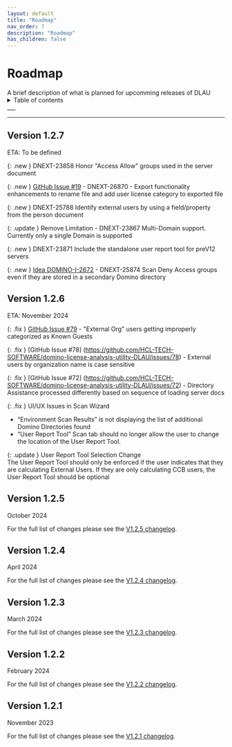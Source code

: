 ```yaml
---
layout: default
title: "Roadmap"
nav_order: 7
description: "Roadmap"
has_children: false
---
```


<h1>Roadmap</h1>
A brief description of what is planned for upcomming releases of DLAU

<details close markdown="block">
  <summary>
    Table of contents
  </summary>
  {: .text-delta }
1. TOC
{:toc}
</details>
___

___
## Version 1.2.7
ETA: To be defined

{: .new }
DNEXT-23858 Honor "Access Allow" groups used in the server document

{: .new }
[GitHub Issue #19](https://github.com/HCL-TECH-SOFTWARE/domino-license-analysis-utility-DLAU/issues/19) - DNEXT-26870 - Export functionality enhancements to rename file and add user license category to exported file

{: .new }
DNEXT-25788	Identify external users by using a field/property from the person document

{: .update }
Remove Limitation - DNEXT-23867 Multi-Domain support. Currently only a single Domain is supported

{: .new }
DNEXT-23871 Include the standalone user report tool for preV12 servers

{: .new }
[Idea DOMINO-I-2672](https://domino-ideas.hcltechsw.com/ideas/DOMINO-I-2672) - DNEXT-25874 Scan Deny Access groups even if they are stored in a secondary Domino directory


## Version 1.2.6
ETA: November 2024

{: .fix }
[GitHub Issue #79](https://github.com/HCL-TECH-SOFTWARE/domino-license-analysis-utility-DLAU/issues/79) - "External Org" users getting improperly categorized as Known Guests

{: .fix }
[GitHub Issue #78] (https://github.com/HCL-TECH-SOFTWARE/domino-license-analysis-utility-DLAU/issues/78) - External users by organization name is case sensitive

{: .fix }
[GitHub Issue #72] (https://github.com/HCL-TECH-SOFTWARE/domino-license-analysis-utility-DLAU/issues/72) - Directory Assistance processed differently based on sequence of loading server docs

{: .fix }
UI/UX Issues in Scan Wizard<br>
-	“Environment Scan Results” is not displaying the list of additional Domino Directories found<br>
-	“User Report Tool” Scan tab should no longer allow the user to change the location of the User Report Tool.

{: .update }
User Report Tool Selection Change<br>
The User Report Tool should only be enforced if the user indicates that they are calculating External Users. If they are only calculating CCB users, the User Report Tool should be optional


## Version 1.2.5
October 2024

For the full list of changes please see the [V1.2.5 changelog](https://opensource.hcltechsw.com/domino-license-analysis-utility-DLAU/changelog/#updates-included-in-v125).

## Version 1.2.4
April 2024

For the full list of changes please see the [V1.2.4 changelog](https://opensource.hcltechsw.com/domino-license-analysis-utility-DLAU/changelog/#updates-included-in-v124).

## Version 1.2.3
March 2024

For the full list of changes please see the [V1.2.3 changelog](https://opensource.hcltechsw.com/domino-license-analysis-utility-DLAU/changelog/#updates-included-in-v123).

## Version 1.2.2
February 2024

For the full list of changes please see the [V1.2.2 changelog](https://opensource.hcltechsw.com/domino-license-analysis-utility-DLAU/changelog/#updates-included-in-v122).

## Version 1.2.1
November 2023

For the full list of changes please see the [V1.2.1 changelog](https://opensource.hcltechsw.com/domino-license-analysis-utility-DLAU/changelog/#updates-included-in-v121).

